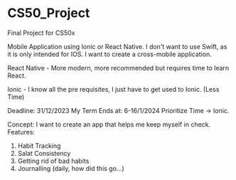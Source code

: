 # CS50_Project
Final Project for CS50x

Mobile Application using Ionic or React Native.
    I don't want to use Swift, as it is only intended for IOS.
    I want to create a cross-mobile application.

React Native - More modern, more recommended but requires time to learn React.

Ionic - I know all the pre requisites, I just have to get used to Ionic. (Less Time)

Deadline: 31/12/2023
My Term Ends at: 6-16/1/2024
Prioritize Time -> Ionic.

Concept:
I want to create an app that helps me keep myself in check.
Features:
1. Habit Tracking
2. Salat Consistency
3. Getting rid of bad habits
4. Journalling (daily, how did this go...)
